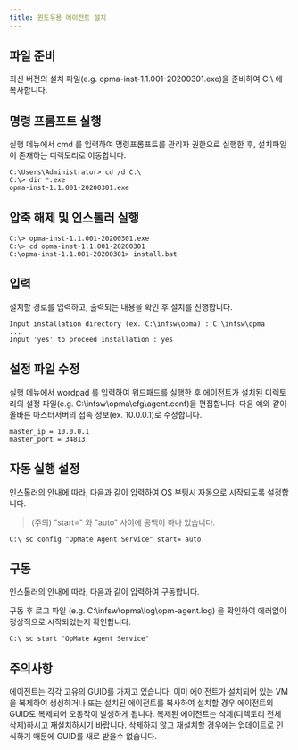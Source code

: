 ```yaml
---
title: 윈도우용 에이전트 설치
---
```


## 파일 준비

최신 버전의 설치 파일(e.g. opma-inst-1.1.001-20200301.exe)을 준비하여 C:\ 에 복사합니다.

## 명령 프롬프트 실행

실행 메뉴에서 cmd 를 입력하여 명령프롬프트를 관리자 권한으로 실행한 후, 설치파일이 존재하는 디렉토리로 이동합니다.

```
C:\Users\Administrator> cd /d C:\
C:\> dir *.exe
opma-inst-1.1.001-20200301.exe
```

## 압축 해제 및 인스톨러 실행

```
C:\> opma-inst-1.1.001-20200301.exe
C:\> cd opma-inst-1.1.001-20200301
C:\opma-inst-1.1.001-20200301> install.bat
```

## 입력

설치할 경로를 입력하고, 출력되는 내용을 확인 후 설치를 진행합니다.

```
Input installation directory (ex. C:\infsw\opma) : C:\infsw\opma
...
Input 'yes' to proceed installation : yes
```

## 설정 파일 수정

실행 메뉴에서 wordpad 를 입력하여 워드패드를 실행한 후 에이전트가 설치된 디렉토리의 설정 파일(e.g. C:\infsw\opma\cfg\agent.conf)을 편집합니다.
다음 예와 같이 올바른 마스터서버의 접속 정보(ex. 10.0.0.1)로 수정합니다.

```
master_ip = 10.0.0.1
master_port = 34813
```

## 자동 실행 설정

인스톨러의 안내에 따라, 다음과 같이 입력하여 OS 부팅시 자동으로 시작되도록 설정합니다.

> (주의) "start=" 와 "auto" 사이에 공백이 하나 있습니다.

```
C:\ sc config "OpMate Agent Service" start= auto
```

## 구동

인스톨러의 안내에 따라, 다음과 같이 입력하여 구동합니다.

구동 후 로그 파일 (e.g. C:\infsw\opma\log\opm-agent.log) 을 확인하여 에러없이 정상적으로 시작되었는지 확인합니다.

```
C:\ sc start "OpMate Agent Service"
```

## 주의사항

에이전트는 각각 고유의 GUID를 가지고 있습니다. 이미 에이전트가 설치되어 있는 VM을 복제하여 생성하거나 또는 설치된 에이전트를 복사하여 설치할 경우 에이전트의 GUID도 복제되어 오동작이 발생하게 됩니다. 복제된 에이전트는 삭제(디렉토리 전체 삭제)하시고 재설치하시기 바랍니다. 삭제하지 않고 재설치할 경우에는 업데이트로 인식하기 때문에 GUID를 새로 받을수 없습니다.
